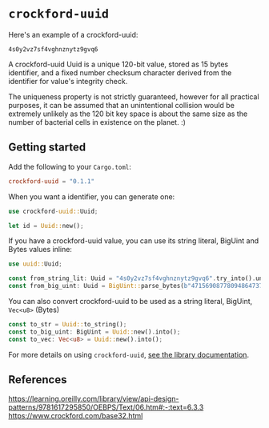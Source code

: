 # `crockford-uuid`

Here's an example of a crockford-uuid:

```text
4s0y2vz7sf4vghnznytz9gvq6
```

A crockford-uuid Uuid is a unique 120-bit value, stored as 15 bytes identifier,
and a fixed number checksum character derived from the identifier for value's
integrity check.

The uniqueness property is not strictly guaranteed, however for all
practical purposes, it can be assumed that an unintentional collision would
be extremely unlikely as the 120 bit key space is about the same size as
the number of bacterial cells in existence on the planet. :)

## Getting started

Add the following to your `Cargo.toml`:

```toml
crockford-uuid = "0.1.1"
```

When you want a identifier, you can generate one:

```rust
use crockford-uuid::Uuid;

let id = Uuid::new();
```

If you have a crockford-uuid value, you can use its string literal, BigUint and Bytes values inline:

```rust
use uuid::Uuid;

const from_string_lit: Uuid = "4s0y2vz7sf4vghnznytz9gvq6".try_into().unwrap();
const from_big_uint: Uuid = BigUint::parse_bytes(b"471569087780948647371060810118848519319753452797", 10).unwrap().try_into().unwrap();
```

You can also convert crockford-uuid to be used as a string literal, BigUint, `Vec<u8>` (Bytes)

```rust
const to_str = Uuid::to_string();
const to_big_uint: BigUint = Uuid::new().into();
const to_vec: Vec<u8> = Uuid::new().into();
```

For more details on using `crockford-uuid`, [see the library documentation](https://docs.rs/crockford-uuid).

## References

https://learning.oreilly.com/library/view/api-design-patterns/9781617295850/OEBPS/Text/06.htm#:-:text=6.3.3
https://www.crockford.com/base32.html
